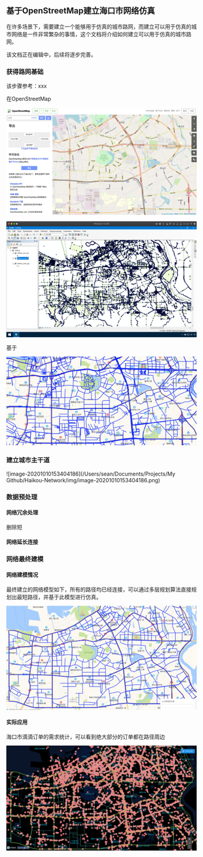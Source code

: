 ## 基于OpenStreetMap建立海口市网络仿真

在许多场景下，需要建立一个能够用于仿真的城市路网，而建立可以用于仿真的城市网络是一件非常繁杂的事情，这个文档将介绍如何建立可以用于仿真的城市路网。

该文档正在编辑中，后续将逐步完善。

### 获得路网基础

该步骤参考：xxx

在OpenStreetMap

![image-20201010152155630](img/image-20201010152155630.png)

![image-20201010151821625](img/image-20201010151821625.png)

基于

![image-20201010153219890](img/image-20201010153219890.png)

### 建立城市主干道

![image-20201010153404186](/Users/sean/Documents/Projects/My Github/Haikou-Network/img/image-20201010153404186.png)

### 数据预处理

#### 网络冗余处理

删除短

#### 网络延长连接



### 网络最终建模

#### 网络建模情况

最终建立的网络模型如下，所有的路径均已经连接，可以通过多层规划算法直接规划出最短路径，并基于此模型进行仿真。

![image-20201010155346046](img/image-20201010155346046.png)

#### 实际应用

海口市滴滴订单的需求统计，可以看到绝大部分的订单都在路径周边

![image-20201010155606133](img/image-20201010155606133.png)